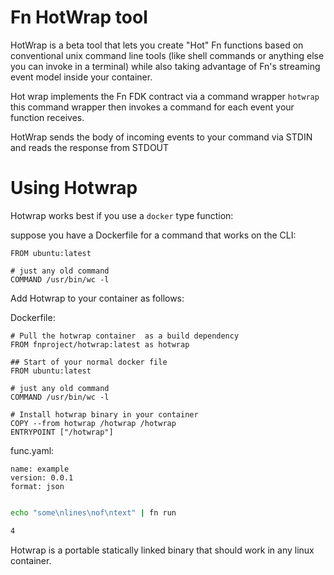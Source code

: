 # Fn HotWrap tool 

HotWrap is a beta tool that lets you create "Hot" Fn functions based on conventional unix command line tools 
(like shell commands or anything else you can invoke in a terminal) while also taking advantage of Fn's streaming event model inside your container.
 

Hot wrap implements the Fn FDK contract via a command wrapper `hotwrap` this command wrapper then invokes a command for each event your function receives. 

HotWrap sends the body of incoming events to your command via STDIN and reads the response from STDOUT 

# Using Hotwrap 



Hotwrap works best if you use a `docker` type function: 


suppose you have a Dockerfile for a command that works on the CLI: 

```
FROM ubuntu:latest

# just any old command 
COMMAND /usr/bin/wc -l   

```



Add Hotwrap to your container as follows: 

Dockerfile:
```
# Pull the hotwrap container  as a build dependency 
FROM fnproject/hotwrap:latest as hotwrap

## Start of your normal docker file 
FROM ubuntu:latest

# just any old command 
COMMAND /usr/bin/wc -l   

# Install hotwrap binary in your container 
COPY --from hotwrap /hotwrap /hotwrap 
ENTRYPOINT ["/hotwrap"]
```


func.yaml:
```
name: example
version: 0.0.1
format: json
```


```bash

echo "some\nlines\nof\ntext" | fn run 

4
```
 

Hotwrap is a portable  statically linked binary that should work in any linux container. 